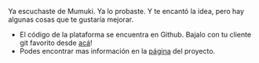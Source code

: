 Ya escuchaste de Mumuki. Ya lo probaste. Y te encantó la idea, pero hay algunas cosas que te gustaría mejorar.

* El código de la plataforma se encuentra en Github. Bajalo con tu cliente git favorito desde [acá](http://github.com/mumuki)!
* Podes encontrar mas información en la [página](http://mumuki.org) del proyecto.